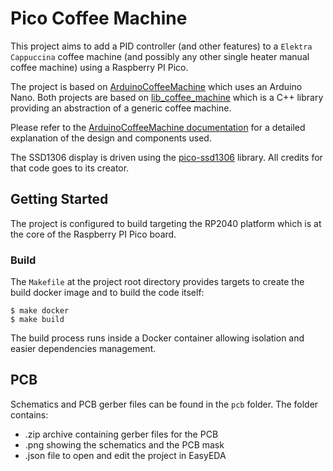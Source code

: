 # Pico Coffee Machine

This project aims to add a PID controller (and other features) to a `Elektra Cappuccina` coffee machine
(and possibly any other single heater manual coffee machine) using a Raspberry PI Pico.

The project is based on [ArduinoCoffeeMachine](https://github.com/ilcardella/ArduinoCoffeeMachine) which uses an Arduino Nano.
Both projects are based on [lib_coffee_machine](https://github.com/ilcardella/lib_coffee_machine) which is a C++ library providing an abstraction of a generic coffee machine.

Please refer to the [ArduinoCoffeeMachine documentation](https://arduinocoffeemachine.readthedocs.io/en/latest/?badge=latest) for a detailed explanation of the design and components used.

The SSD1306 display is driven using the [pico-ssd1306](https://github.com/Harbys/pico-ssd1306) library. All credits for that code goes to its creator.

## Getting Started

The project is configured to build targeting the RP2040 platform which is at the core of the Raspberry PI Pico board.

### Build

The `Makefile` at the project root directory provides targets to create the build docker image and to build the code itself:

```
$ make docker
$ make build
```

The build process runs inside a Docker container allowing isolation and easier dependencies management.

## PCB

Schematics and PCB gerber files can be found in the `pcb` folder. The folder contains:
- .zip archive containing gerber files for the PCB
- .png showing the schematics and the PCB mask
- .json file to open and edit the project in EasyEDA
